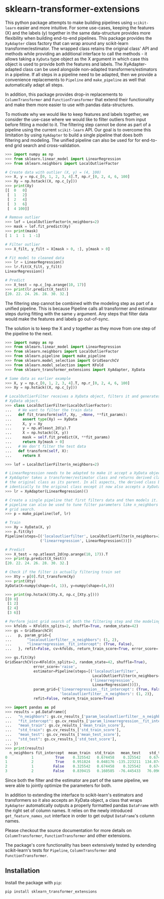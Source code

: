 # sklearn-transformer-extensions

This python package attempts to make building pipelines using `scikit-learn`
easier and more intuitive. For some use-cases, keeping the features (X) and the
labels (y) together in the same data-structure provides more flexibility when
building end-to-end pipelines. This package provides the `XyAdapter` class
factory that can wrap around any scikit-learn transformer/estimator. The
wrapped class retains the original class' API and methods while providing an
additional interface to call the methods - it allows taking a `XyData` type
object as the X argument in which case this object is used to provide both the
features and labels. The XyAdapter-adapted class can be used alongside
non-adapted transformers/estimators in a pipeline. If all steps in a pipeline
need to be adapted, then we provide a convenience replacements to `Pipeline` and
`make_pipeline` as well that automatically adapt all steps.

In addition, this package provides drop-in replacements to `ColumnTransformer`
and `FunctionTransformer` that extend their functionality and make them more
easier to use with pandas data-structures. 

To motivate why we would like to keep features and labels together, we consider
the use-case where we would like to filter outliers from input before fitting a
model to it. The filtering step cannot be done as part of a pipeline using the
current `scikit-learn` API. Our goal is to overcome this limitation by using
`XyAdapter` to build a single pipeline that does both filtering and modeling.
The unified pipeline can also be used for for end-to-end grid search and
cross-validation.

```python
>>> import numpy as np
>>> from sklearn.linear_model import LinearRegression
>>> from sklearn.neighbors import LocalOutlierFactor

# Create data with outlier (X, y) = (4, 100)
>>> X, y = np.c_[0, 1, 2, 3, 4].T, np.r_[0, 2, 4, 6, 100]
>>> Xy = np.hstack((X, np.c_[y]))
>>> print(Xy)
[[  0   0]
 [  1   2]
 [  2   4]
 [  3   6]
 [  4 100]]

# Remove outlier
>>> lof = LocalOutlierFactor(n_neighbors=2)
>>> mask = lof.fit_predict(Xy)
>>> print(mask)
[ 1  1  1  1 -1]

# Filter outlier
>>> X_filt, y_filt = X[mask > 0, :], y[mask > 0]

# Fit model to cleaned data
>>> lr = LinearRegression()
>>> lr.fit(X_filt, y_filt)
LinearRegression()

# Predict
>>> X_test = np.c_[np.arange(10, 17)]
>>> print(lr.predict(X_test))
[20. 22. 24. 26. 28. 30. 32.]

```

The filtering step cannot be combined with the modeling step as part of a
unified pipeline. This is because Pipeline calls all transformer and estimator
steps during fitting with the same `y` argument. Any steps that filter data
would make the features and labels go out-of-sync.

The solution is to keep the X and y together as they move from one step of the
pipeline to the next.

```python
>>> import numpy as np
>>> from sklearn.linear_model import LinearRegression
>>> from sklearn.neighbors import LocalOutlierFactor
>>> from sklearn.pipeline import make_pipeline
>>> from sklearn.model_selection import GridSearchCV
>>> from sklearn.model_selection import KFold
>>> from sklearn_transformer_extensions import XyAdapter, XyData

# Same data as earlier example
>>> X, y = np.c_[0, 1, 2, 3, 4].T, np.r_[0, 2, 4, 6, 100]
>>> Xy = np.hstack((X, np.c_[y]))

# LocalOutlierFilter receives a XyData object, filters it and generates a new
# XyData object.
>>> class LocalOutlierFilter(LocalOutlierFactor):
...   # We want to filter the train data
...   def fit_transform(self, Xy, _=None, **fit_params):
...     assert type(Xy) == XyData
...     X, y = Xy
...     y = np.atleast_2d(y).T
...     X = np.hstack((X, y))
...     mask = self.fit_predict(X, **fit_params)
...     return Xy[mask > 0]
...   # We don't filter the test data
...   def transform(self, X):
...     return X

>>> lof = LocalOutlierFilter(n_neighbors=2)

# LinearRegression needs to be adapted to make it accept a XyData object.
# XyAdapter takes a transformer/estimator class and returns derived class with
# the original class as its parent. In all aspects, the derived class behaviors
# identically to the original class except it now also accepts a XyData object.
>>> lr = XyAdapter(LinearRegression)()

# Create a single pipeline that first filters data and then models it. This
# pipeline can also be used to tune filter parameters like n_neighbors using
# grid search.
>>> p = make_pipeline(lof, lr)

# Train
>>> Xy = XyData(X, y)
>>> p.fit(Xy)
Pipeline(steps=[('localoutlierfilter', LocalOutlierFilter(n_neighbors=2)),
                ('linearregression', LinearRegression())])

# Predict
>>> X_test = np.atleast_2d(np.arange(10, 17)).T
>>> print(p.predict(X_test))
[20. 22. 24. 26. 28. 30. 32.]

# Check if the filter is actually filtering train set
>>> Xty = p[0].fit_transform(Xy)
>>> print(Xty)
XyData(X=numpy(shape=(4, 1)), y=numpy(shape=(4,)))

>>> print(np.hstack((Xty.X, np.c_[Xty.y])))
[[0 0]
 [1 2]
 [2 4]
 [3 6]]

# Perform joint grid search of both the filtering step and the modeling step.
>>> kfolds = KFold(n_splits=2, shuffle=True, random_state=42)
>>> gs = GridSearchCV(
...   p, param_grid={
...       "localoutlierfilter__n_neighbors": (1, 2),
...       "linearregression__fit_intercept": (True, False),
...   }, refit=False, cv=kfolds, return_train_score=True, error_score='raise')

>>> gs.fit(Xy)
GridSearchCV(cv=KFold(n_splits=2, random_state=42, shuffle=True),
             error_score='raise',
             estimator=Pipeline(steps=[('localoutlierfilter',
                                        LocalOutlierFilter(n_neighbors=2)),
                                       ('linearregression',
                                        LinearRegression())]),
             param_grid={'linearregression__fit_intercept': (True, False),
                         'localoutlierfilter__n_neighbors': (1, 2)},
             refit=False, return_train_score=True)

>>> import pandas as pd
>>> results = pd.DataFrame({
...   "n_neighbors": gs.cv_results_['param_localoutlierfilter__n_neighbors'],
...   "fit_intercept": gs.cv_results_['param_linearregression__fit_intercept'],
...   "mean_train": gs.cv_results_['mean_train_score'],
...   "std_train": gs.cv_results_['std_train_score'],
...   "mean_test": gs.cv_results_['mean_test_score'],
...   "std_test": gs.cv_results_['std_test_score'],
... })
>>> print(results)
  n_neighbors fit_intercept  mean_train  std_train   mean_test    std_test
0           1          True    0.325542   0.674458    0.325542    0.674458
1           2          True    0.951824   0.048176 -135.223211  134.874295
2           1         False    0.325542   0.674458    0.325542    0.674458
3           2         False    0.839415   0.160585  -76.445433   76.096517

```

Since both the filter and the estimator are part of the same pipeline, we were
able to jointly optimize the parameters for both. 

In addition to extending the interface to scikit-learn's estimators and
transformers so it also accepts an XyData object, a class that wraps
`XyAdapter` automatically outputs a properly formatted pandas `DataFrame` with
the right set of column names. It relies on the newly introduced
`get_feature_names_out` interface in order to get output `DataFrame`'s column
names.

Please checkout the source documentation for more details on `ColumnTransformer`, `FunctionTransformer` and other extensions.

The package's core functionality has been extensively tested by extending
scikit-learn's tests for `Pipeline`, `ColumnTransformer` and
`FunctionTransformer`.

## Installation
Install the package with `pip`:
```python
pip install sklearn_transformer_extensions
```

